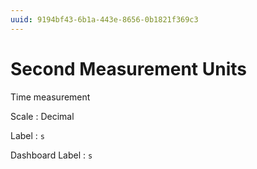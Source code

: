 ```yaml
---
uuid: 9194bf43-6b1a-443e-8656-0b1821f369c3
---
```

# Second Measurement Units

Time measurement

Scale
: Decimal

Label
: `s`

Dashboard Label
: `s`
